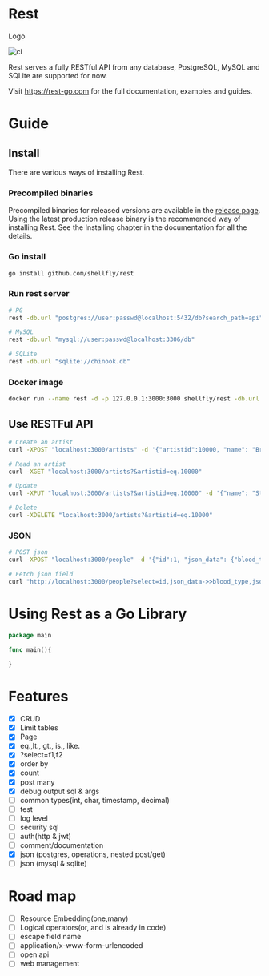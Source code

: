 # Rest
Logo

![ci](https://github.com/shellfly/rest-go/actions/workflows/ci.yml/badge.svg)

Rest serves a fully RESTful API from any database, PostgreSQL, MySQL and SQLite are supported for now.

Visit https://rest-go.com for the full documentation, examples and guides.

# Guide
## Install

There are various ways of installing Rest.

### Precompiled binaries
Precompiled binaries for released versions are available in the [release page](). Using the latest production release binary is the recommended way of installing Rest. See the Installing chapter in the documentation for all the details.

### Go install

``` bash
go install github.com/shellfly/rest
```

### Run rest server
``` bash
# PG
rest -db.url "postgres://user:passwd@localhost:5432/db?search_path=api"

# MySQL
rest -db.url "mysql://user:passwd@localhost:3306/db"

# SQLite
rest -db.url "sqlite://chinook.db"
```


### Docker image

``` bash
docker run --name rest -d -p 127.0.0.1:3000:3000 shellfly/rest -db.url "mysql://user:passwd@host:port/db"
```

## Use RESTFul API

``` bash
# Create an artist
curl -XPOST "localhost:3000/artists" -d '{"artistid":10000, "name": "Bruce Lee"}'

# Read an artist
curl -XGET "localhost:3000/artists?&artistid=eq.10000"

# Update
curl -XPUT "localhost:3000/artists?&artistid=eq.10000" -d '{"name": "Stephen Chow"}'

# Delete
curl -XDELETE "localhost:3000/artists?&artistid=eq.10000"
```

### JSON

``` bash
# POST json
curl -XPOST "localhost:3000/people" -d '{"id":1, "json_data": {"blood_type":"A-", "phones":[{"country_code":61, "number":"919-929-5745"}]}}'

# Fetch json field
curl "http://localhost:3000/people?select=id,json_data->>blood_type,json_data->>phones"
```

# Using Rest as a Go Library

``` go
package main

func main(){
    
}

```

# Features
- [x] CRUD
- [x] Limit tables
- [x] Page
- [x] eq.,lt., gt., is., like.
- [x] ?select=f1,f2
- [x] order by
- [x] count
- [x] post many
- [x] debug output sql & args
- [ ] common types(int, char, timestamp, decimal)
- [ ] test
- [ ] log level
- [ ] security sql
- [ ] auth(http & jwt)
- [ ] comment/documentation
- [x] json (postgres, operations, nested post/get)
- [ ] json (mysql & sqlite)
# Road map
- [ ] Resource Embedding(one,many)
- [ ] Logical operators(or, and is already in code)
- [ ] escape field name
- [ ] application/x-www-form-urlencoded
- [ ] open api
- [ ] web management
